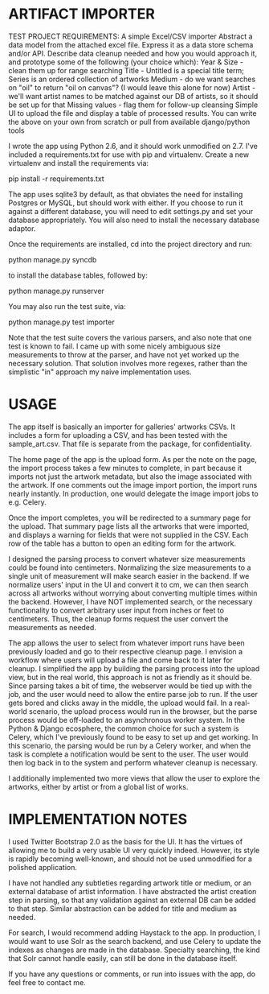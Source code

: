 ARTIFACT IMPORTER
=================

TEST PROJECT REQUIREMENTS: A simple Excel/CSV importer
Abstract a data model from the attached excel file. Express it as a data store schema and/or API.
Describe data cleanup needed and how you would approach it, and prototype some of the following (your choice which):
Year & Size - clean them up for range searching
Title - Untitled is a special title term; Series is an ordered collection of artworks
Medium - do we want searches on "oil" to return "oil on canvas"? (I would leave this alone for now)
Artist - we'll want artist names to be matched against our DB of artists, so it should be set up for that
Missing values - flag them for follow-up cleansing
Simple UI to upload the file and display a table of processed results.
You can write the above on your own from scratch or pull from available django/python tools

I wrote the app using Python 2.6, and it should work unmodified on 2.7. I've
included a requirements.txt for use with pip and virtualenv. Create a new 
virtualenv and install the requirements via:

pip install -r requirements.txt

The app uses sqlite3 by default, as that obviates the need for installing
Postgres or MySQL, but should work with either. If you choose to run it
against a different database, you will need to edit settings.py and set
your database appropriately. You will also need to install the necessary
database adaptor.

Once the requirements are installed, cd into the project directory and run:

python manage.py syncdb

to install the database tables, followed by:

python manage.py runserver

You may also run the test suite, via:

python manage.py test importer

Note that the test suite covers the various parsers, and also note that one
test is known to fail. I came up with some nicely ambiguous size measurements
to throw at the parser, and have not yet worked up the necessary solution. That
solution involves more regexes, rather than the simplistic "in" approach my
naive implementation uses.

USAGE
=====
The app itself is basically an importer for galleries' artworks CSVs. It
includes a form for uploading a CSV, and has been tested with the
sample_art.csv. That file is separate from the package, for
confidentiality.

The home page of the app is the upload form. As per the note on the page, the
import process takes a few minutes to complete, in part because it imports not
just the artwork metadata, but also the image associated with the artwork.
If one comments out the image import portion, the import runs nearly instantly.
In production, one would delegate the image import jobs to e.g. Celery.

Once the import completes, you will be redirected to a summary page for the
upload. That summary page lists all the artworks that were imported, and
displays a warning for fields that were not supplied in the CSV. Each row of
the table has a button to open an editing form for the artwork. 

I designed the parsing process to convert whatever size measurements could be
found into centimeters. Normalizing the size measurements to a single unit of
measurement will make search easier in the backend. If we normalize users' input
in the UI and convert it to cm, we can then search across all artworks without
worrying about converting multiple times within the backend. However, I have
NOT implemented search, or the necessary functionality to convert arbitrary user
input from inches or feet to centimeters. Thus, the cleanup forms request the
user convert the measurements as needed.

The app allows the user to select from whatever import runs have been previously
loaded and go to their respective cleanup page. I envision a workflow where
users will upload a file and come back to it later for cleanup. I simplified
the app by building the parsing process into the upload view, but in the real
world, this approach is not as friendly as it should be. Since parsing takes a
bit of time, the webserver would be tied up with the job, and the user would
need to allow the entire parse job to run. If the user gets bored and clicks
away in the middle, the upload would fail. In a real-world scenario, the upload
process would run in the browser, but the parse process would be off-loaded to
an asynchronous worker system. In the Python & Django ecosphere, the common
choice for such a system is Celery, which I've previously found to be easy to
set up and get working. In this scenario, the parsing would be run by a Celery
worker, and when the task is complete a notification would be sent to the user.
The user would then log back in to the system and perform whatever cleanup is
necessary.

I additionally implemented two more views that allow the user to explore the
artworks, either by artist or from a global list of works.

IMPLEMENTATION NOTES
====================
I used Twitter Bootstrap 2.0 as the basis for the UI. It has the virtues of
allowing me to build a very usable UI very quickly indeed. However, its style
is rapidly becoming well-known, and should not be used unmodified for a
polished application.

I have not handled any subtleties regarding artwork title or medium, or
an external database of artist information. I have abstracted the artist
creation step in parsing, so that any validation against an external DB can be
added to that step.  Similar abstraction can be added for title and medium as
needed.

For search, I would recommend adding Haystack to the app. In production, I 
would want to use Solr as the search backend, and use Celery to update the
indexes as changes are made in the database. Specialty searching, the kind
that Solr cannot handle easily, can still be done in the database itself.

If you have any questions or comments, or run into issues with the app, do feel
free to contact me.
